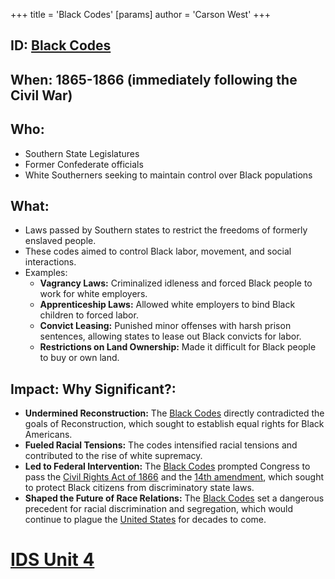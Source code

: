 +++
 title = 'Black Codes'
[params]
	author = 'Carson West'
+++
## ID: [Black Codes](./../black-codes/) 
## When: 1865-1866 (immediately following the Civil War)

## Who: 
* Southern State Legislatures 
* Former Confederate officials
* White Southerners seeking to maintain control over Black populations

## What: 
* Laws passed by Southern states to restrict the freedoms of formerly enslaved people.
* These codes aimed to control Black labor, movement, and social interactions.
* Examples:
    * **Vagrancy Laws:**  Criminalized idleness and forced Black people to work for white employers.
    * **Apprenticeship Laws:** Allowed white employers to bind Black children to forced labor.
    * **Convict Leasing:** Punished minor offenses with harsh prison sentences, allowing states to lease out Black convicts for labor.
    * **Restrictions on Land Ownership:** Made it difficult for Black people to buy or own land.

## Impact: Why Significant?: 
* **Undermined Reconstruction:** The [Black Codes](./../black-codes/) directly contradicted the goals of Reconstruction, which sought to establish equal rights for Black Americans.
* **Fueled Racial Tensions:** The codes intensified racial tensions and contributed to the rise of white supremacy.
* **Led to Federal Intervention:** The [Black Codes](./../black-codes/) prompted Congress to pass the [Civil Rights Act of 1866](./../civil-rights-act-of-1866/) and the [14th amendment](./../14th-amendment/), which sought to protect Black citizens from discriminatory state laws.
* **Shaped the Future of Race Relations:** The [Black Codes](./../black-codes/) set a dangerous precedent for racial discrimination and segregation, which would continue to plague the [United States](./../united-states/) for decades to come. 

# [IDS Unit 4](./../ids-unit-4/)